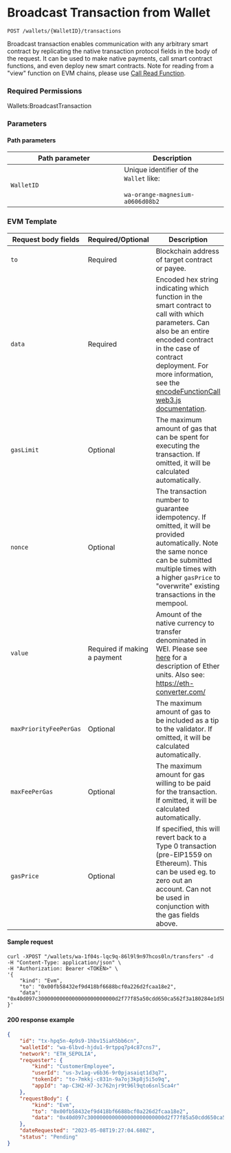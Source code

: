 # Broadcast Transaction from Wallet

`POST /wallets/{WalletID}/transactions`

Broadcast transaction enables communication with any arbitrary smart contract by replicating the native transaction protocol fields in the body of the request.   It can be used to make native payments, call smart contract functions, and even deploy new smart contracts.  Note for reading from a "view" function on EVM chains, please use [Call Read Function](../blockchains/call-read-function.md).&#x20;

### Required Permissions <a href="#scopes" id="scopes"></a>

Wallets:BroadcastTransaction

### Parameters <a href="#request-example.1" id="request-example.1"></a>

#### Path parameters <a href="#path-parameters" id="path-parameters"></a>

<table><thead><tr><th width="248">Path parameter</th><th>Description</th></tr></thead><tbody><tr><td><code>WalletID</code></td><td>Unique identifier of the <code>Wallet</code> like:<br><br><code>wa-orange-magnesium-a0606d08b2</code></td></tr></tbody></table>

### EVM Template <a href="#native-currency-request-body" id="native-currency-request-body"></a>



<table><thead><tr><th width="255">Request body fields</th><th width="118">Required/Optional</th><th width="268">Description</th><th>Type</th></tr></thead><tbody><tr><td><code>to</code></td><td>Required</td><td>Blockchain address of target contract or payee.</td><td>String</td></tr><tr><td><code>data</code></td><td>Required</td><td>Encoded hex string indicating which function in the smart contract to call with which parameters. Can also be an entire encoded contract in the case of contract deployment. For more information, see the <a href="https://web3js.readthedocs.io/en/v1.2.11/web3-eth-abi.html#encodefunctioncall">encodeFunctionCall web3.js documentation</a>. </td><td>String</td></tr><tr><td><code>gasLimit</code></td><td>Optional</td><td>The maximum amount of gas that can be spent for executing the transaction. If omitted, it will be calculated automatically. </td><td>String (of an Integer)</td></tr><tr><td><code>nonce</code></td><td>Optional</td><td>The transaction number to guarantee idempotency. If omitted, it will be provided automatically. Note the same nonce can be submitted multiple times with a higher <code>gasPrice</code> to "overwrite" existing transactions in the mempool. </td><td>Integer</td></tr><tr><td><code>value</code></td><td>Required if making a payment</td><td>Amount of the native currency to transfer denominated in WEI.  Please see <a href="https://www.gemini.com/cryptopedia/satoshi-value-gwei-to-ether-to-wei-converter-eth-gwei#section-ethereum-denominations-ether-to-wei-gwei-to-ether-more">here</a> for a description of Ether units.  Also see: <a href="https://eth-converter.com/">https://eth-converter.com/</a> </td><td>String (of an Integer like "1000000" WEI)</td></tr><tr><td><code>maxPriorityFeePerGas</code></td><td>Optional</td><td>The maximum amount of gas to be included as a tip to the validator. If omitted, it will be calculated automatically. </td><td>String (of an Integer like "1000000" WEI)</td></tr><tr><td><code>maxFeePerGas</code></td><td>Optional</td><td>The maximum amount for gas willing to be paid for the transaction.  If omitted, it will be calculated automatically. </td><td>String (of an Integer like "1000000" WEI)</td></tr><tr><td><code>gasPrice</code></td><td>Optional</td><td>If specified, this will revert back to a Type 0 transaction (pre-EIP1559 on Ethereum).  This can be used eg. to zero out an account.   Can not be used in conjunction with the gas fields above. </td><td>String (of an Integer like "1000000" WEI)</td></tr></tbody></table>



#### Sample request <a href="#sample-request" id="sample-request"></a>

```shell
curl -XPOST "/wallets/wa-1f04s-lqc9q-86l9l9n97hcos0ln/transfers" -d
-H "Content-Type: application/json" \
-H "Authorization: Bearer <TOKEN>" \
'{
    "kind": "Evm",
    "to": "0x00fb58432ef9d418bf6688bcf0a226d2fcaa18e2",
    "data": "0x40d097c3000000000000000000000000d2f77f85a50cdd650ca562f3a180284e1d5b4934"
}'
```

#### 200 response example <a href="#response-example" id="response-example"></a>

```json
{
    "id": "tx-hpq5n-4p9s9-1hbv15iah5bb6cn",
    "walletId": "wa-6lbvd-hjdu1-9rtppq7p4c87cns7",
    "network": "ETH_SEPOLIA",
    "requester": {
        "kind": "CustomerEmployee",
        "userId": "us-3v1ag-v6b36-9r0pjasaiqt1d3q7",
        "tokenId": "to-7mkkj-c831n-9a7oj3kp8j5i5o9q",
        "appId": "ap-C3H2-H7-3c762njr9t96l9qto6snl5ca4r"
    },
    "requestBody": {
        "kind": "Evm",
        "to": "0x00fb58432ef9d418bf6688bcf0a226d2fcaa18e2",
        "data": "0x40d097c3000000000000000000000000d2f77f85a50cdd650ca562f3a180284e1d5b4934"
    },
    "dateRequested": "2023-05-08T19:27:04.680Z",
    "status": "Pending"
}
```





